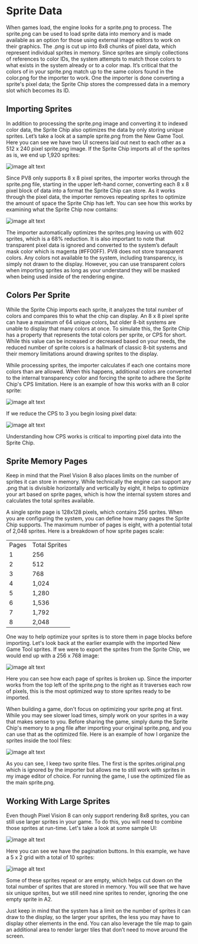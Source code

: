# Sprite Data

When games load, the engine looks for a sprite.png to process. The sprite.png can be used to load sprite data into memory and is made available as an option for those using external image editors to work on their graphics. The .png is cut up into 8x8 chunks of pixel data, which represent individual sprites in memory. Since sprites are simply collections of references to color IDs, the system attempts to match those colors to what exists in the system already or to a color map. It’s critical that the colors of in your sprite.png match up to the same colors found in the color.png for the importer to work. One the importer is done converting a sprite's pixel data; the Sprite Chip stores the compressed data in a memory slot which becomes its ID.

## Importing Sprites

In addition to processing the sprite.png image and converting it to indexed color data, the Sprite Chip also optimizes the data by only storing unique sprites. Let’s take a look at a sample sprite.png from the New Game Tool. Here you can see we have two UI screens laid out next to each other as a 512 x 240 pixel sprite.png image. If the Sprite Chip imports all of the sprites as is, we end up 1,920 sprites:

![image alt text](images/ParsingSpriteData_image_0.png)

Since PV8 only supports 8 x 8 pixel sprites, the importer works through the sprite.png file, starting in the upper left-hand corner, converting each 8 x 8 pixel block of data into a format the Sprite Chip can store. As it works through the pixel data, the importer removes repeating sprites to optimize the amount of space the Sprite Chip has left. You can see how this works by examining what the Sprite Chip now contains:

![image alt text](images/ParsingSpriteData_image_1.png)

The importer automatically optimizes the sprites.png leaving us with 602 sprites, which is a 68% reduction. It is also important to note that transparent pixel data is ignored and converted to the system’s default mask color which is magenta (#FF00FF). PV8 does not store transparent colors. Any colors not available to the system, including transparency, is simply not drawn to the display. However, you can use transparent colors when importing sprites as long as your understand they will be masked when being used inside of the rendering engine.

## Colors Per Sprite

While the Sprite Chip imports each sprite, it analyzes the total number of colors and compares this to what the chip can display. An 8 x 8 pixel sprite can have a maximum of 64 unique colors, but older 8-bit systems are unable to display that many colors at once. To simulate this, the Sprite Chip has a property that represents the total colors per sprite, or CPS for short. While this value can be increased or decreased based on your needs, the reduced number of sprite colors is a hallmark of classic 8-bit systems and their memory limitations around drawing sprites to the display. 

While processing sprites, the importer calculates if each one contains more colors than are allowed. When this happens, additional colors are converted to the internal transparency color and forcing the sprite to adhere the Sprite Chip's CPS limitation. Here is an example of how this works with an 8 color sprite:

![image alt text](images/ParsingSpriteData_image_2.png)

If we reduce the CPS to 3 you begin losing pixel data:

![image alt text](images/ParsingSpriteData_image_3.png)

Understanding how CPS works is critical to importing pixel data into the Sprite Chip.

## Sprite Memory Pages

Keep in mind that the Pixel Vision 8 also places limits on the number of sprites it can store in memory. While technically the engine can support any .png that is divisible horizontally and vertically by eight, it helps to optimize your art based on sprite pages, which is how the internal system stores and calculates the total sprites available.

A single sprite page is 128x128 pixels, which contains 256 sprites. When you are configuring the system, you can define how many pages the Sprite Chip supports. The maximum number of pages is eight, with a potential total of 2,048 sprites. Here is a breakdown of how sprite pages scale:

<table>
  <tr>
    <td>Pages</td>
    <td>Total Sprites</td>
  </tr>
  <tr>
    <td>1</td>
    <td>256</td>
  </tr>
  <tr>
    <td>2</td>
    <td>512</td>
  </tr>
  <tr>
    <td>3</td>
    <td>768</td>
  </tr>
  <tr>
    <td>4</td>
    <td>1,024</td>
  </tr>
  <tr>
    <td>5</td>
    <td>1,280</td>
  </tr>
  <tr>
    <td>6</td>
    <td>1,536</td>
  </tr>
  <tr>
    <td>7</td>
    <td>1,792</td>
  </tr>
  <tr>
    <td>8</td>
    <td>2,048</td>
  </tr>
</table>


One way to help optimize your sprites is to store them in page blocks before importing. Let's look back at the earlier example with the imported New Game Tool sprites. If we were to export the sprites from the Sprite Chip, we would end up with a 256 x 768 image: 

![image alt text](images/ParsingSpriteData_image_4.png)

Here you can see how each page of sprites is broken up. Since the importer works from the top left of the sprite.png to the right as it traverses each row of pixels, this is the most optimized way to store sprites ready to be imported.

When building a game, don't focus on optimizing your sprite.png at first. While you may see slower load times, simply work on your sprites in a way that makes sense to you. Before sharing the game, simply dump the Sprite Chip's memory to a png file after importing your original sprite.png, and you can use that as the optimized file. Here is an example of how I organize the sprites inside the tool files:

![image alt text](images/ParsingSpriteData_image_5.png)

As you can see, I keep two sprite files. The first is the sprites.original.png which is ignored by the importer but allows me to still work with sprites in my image editor of choice. For running the game, I use the optimized file as the main sprite.png.

## Working With Large Sprites

Even though Pixel Vision 8 can only support rendering 8x8 sprites, you can still use larger sprites in your game. To do this, you will need to combine those sprites at run-time. Let's take a look at some sample UI:

![image alt text](images/ParsingSpriteData_image_6.png)

Here you can see we have the pagination buttons. In this example, we have a 5 x 2 grid with a total of 10 sprites: 

![image alt text](images/ParsingSpriteData_image_7.png)

Some of these sprites repeat or are empty, which helps cut down on the total number of sprites that are stored in memory. You will see that we have six unique sprites, but we still need nine sprites to render, ignoring the one empty sprite in A2.

Just keep in mind that the system has a limit on the number of sprites it can draw to the display, so the larger your sprites, the less you may have to display other elements in the end. You can also leverage the tile map to gain an additional area to render larger tiles that don’t need to move around the screen.

